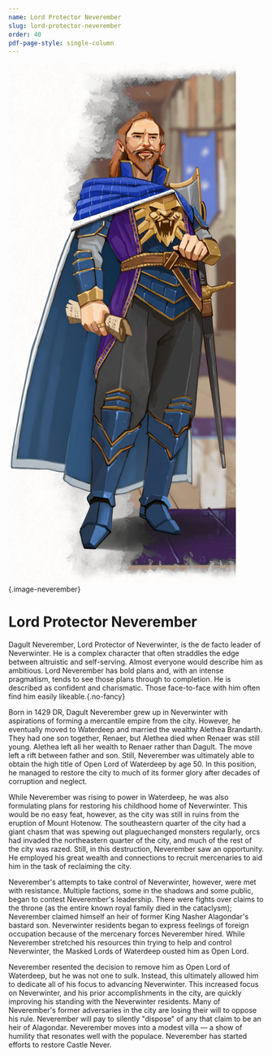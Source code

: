 ```yaml
---
name: Lord Protector Neverember
slug: lord-protector-neverember
order: 40
pdf-page-style: single-column
---
```


![Lord Neverember](Images/LordNeverember.jpg){.image-neverember}

# Lord Protector Neverember

Dagult Neverember, Lord Protector of Neverwinter, is the de facto leader of Neverwinter. He is a complex character that often straddles the edge between altruistic and self-serving. Almost everyone would describe him as ambitious. Lord Neverember has bold plans and, with an intense pragmatism, tends to see those plans through to completion. He is described as confident and charismatic. Those face-to-face with him often find him easily likeable.{.no-fancy}

Born in 1429 DR, Dagult Neverember grew up in Neverwinter with aspirations of forming a mercantile empire from the city. However, he eventually moved to Waterdeep and married the wealthy Alethea Brandarth. They had one son together, Renaer, but Alethea died when Renaer was still young. Alethea left all her wealth to Renaer rather than Dagult. The move left a rift between father and son. Still, Neverember was ultimately able to obtain the high title of Open Lord of Waterdeep by age 50. In this position, he managed to restore the city to much of its former glory after decades of corruption and neglect.

While Neverember was rising to power in Waterdeep, he was also formulating plans for restoring his childhood home of Neverwinter. This would be no easy feat, however, as the city was still in ruins from the eruption of Mount Hotenow. The southeastern quarter of the city had a giant chasm that was spewing out plaguechanged monsters regularly, orcs had invaded the northeastern quarter of the city, and much of the rest of the city was razed. Still, in this destruction, Neverember saw an opportunity. He employed his great wealth and connections to recruit mercenaries to aid him in the task of reclaiming the city.

Neverember's attempts to take control of Neverwinter, however, were met with resistance. Multiple factions, some in the shadows and some public, began to contest Neverember's leadership. There were fights over claims to the throne (as the entire known royal family died in the cataclysm); Neverember claimed himself an heir of former King Nasher Alagondar's bastard son. Neverwinter residents began to express feelings of foreign occupation because of the mercenary forces Neverember hired. While Neverember stretched his resources thin trying to help and control Neverwinter, the Masked Lords of Waterdeep ousted him as Open Lord.

Neverember resented the decision to remove him as Open Lord of Waterdeep, but he was not one to sulk. Instead, this ultimately allowed him to dedicate all of his focus to advancing Neverwinter. This increased focus on Neverwinter, and his prior accomplishments in the city, are quickly improving his standing with the Neverwinter residents. Many of Neverember's former adversaries in the city are losing their will to oppose his rule. Neverember will pay to silently "dispose" of any that claim to be an heir of Alagondar. Neverember moves into a modest villa — a show of humility that resonates well with the populace. Neverember has started efforts to restore Castle Never.